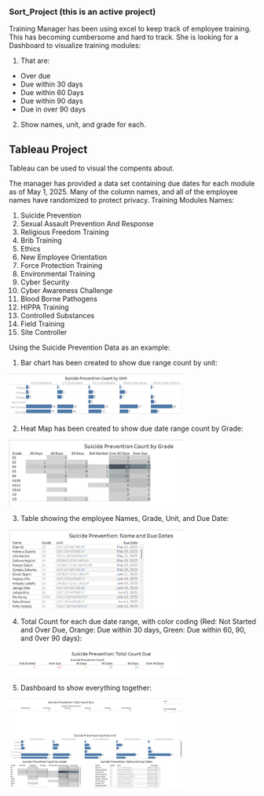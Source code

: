 ### Sort_Project (this is an active project)

Training Manager has been using excel to keep track of employee training. This has becoming cumbersome and hard to track. She is looking for a Dashboard to visualize training modules:
1. That are:
  * Over due
  * Due within 30 days
  * Due within 60 Days
  * Due within 90 days
  * Due in over 90 days
  
2. Show names, unit, and grade for each.

## Tableau Project
Tableau can be used to visual the compents about. 

The manager has provided a data set containing due dates for each module as of May 1, 2025. Many of the column names, and all of the employee names have randomized to protect privacy. 
Training Modules Names: 
1. Suicide Prevention
2. Sexual Assault Prevention And Response
3. Religious Freedom Training
4. Brib Training
5. Ethics
6. New Employee Orientation
7. Force Protection Training
8. Environmental Training
9. Cyber Security
10. Cyber Awareness Challenge
11. Blood Borne Pathogens
12. HIPPA Training
13. Controlled Substances
14. Field Training
15. Site Controller

Using the Suicide Prevention Data as an example: 
1. Bar chart has been created to show due range count by unit:
<img width="355" alt="image" src="https://github.com/snkty8/Sort_Project/blob/main/Count%20by%20Unit.png">

2. Heat Map has been created to show due date range count by Grade:
<img width="355" alt="image" src="https://github.com/snkty8/Sort_Project/blob/main/Count%20by%20Grade.png">
   
3. Table showing the employee Names, Grade, Unit, and Due Date:
<img width="355" alt="image" src="https://github.com/snkty8/Sort_Project/blob/main/Name%20and%20Dates.png">
 
4. Total Count for each due date range, with color coding (Red: Not Started and Over Due, Orange: Due within 30 days, Green: Due within 60, 90, and 0ver 90 days):
<img width="355" alt="image" src="https://github.com/snkty8/Sort_Project/blob/main/Total%20Counts.png">
  
5. Dashboard to show everything together:
<img width="355" alt="image" src="https://github.com/snkty8/Sort_Project/blob/main/Example%20Dashboard.png">
